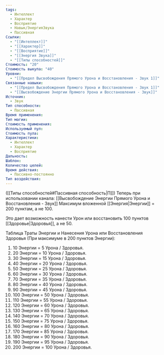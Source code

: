 ```yaml
---
tags:
  - Интеллект
  - Характер
  - Восприятие
  - Навык/ЭнергияЗвука
  - Пассивная
Ссылки:
  - "[[Интеллект]]"
  - "[[Характер]]"
  - "[[Восприятие]]"
  - "[[Энергия Звука]]"
  - "[[Типы способностей]]"
Стоимость: "20"
Стоимость выкупа: "40"
Уровни:
  - "[[Предел Высвобождения Прямого Урона и Восстановления - Звук 1]]"
Связанные навыки:
  - "[[Предел Высвобождения Прямого Урона и Восстановления - Звук 1]]"
  - "[[Высвобождение Энергии Прямого Урона и Восстановления - Звук]]"
Источник:
  - Звук
Тип способности:
  - Пассивная
Время применения: 
Тип магии: 
Стоимость применения: 
Используемый пул: 
Стоимость пула: 
Характеристики:
  - Интеллект
  - Характер
  - Восприятие
Дальность: 
Шаблон: 
Количество целей: 
Время действия:
  - Пассивно-постоянно
Тип воздействия:
---
```

([[Типы способностей#Пассивная способность|П]]) Теперь при использовании канала: [[Высвобождение Энергии Прямого Урона и Восстановления - Звук]] Максимум вложенной [[Энергия|Энергии]] = 200 пунктам, а не 100.

Это дает возможность нанести Урон или восстановить 100 пунктов [[Здоровье|Здоровья]], а не 50.

Таблица Траты Энергии и Нанесения Урона или Восстановления Здоровья
(При максимуме в 200 пунктов Энергии):

1. 10 Энергии = 5 Урона / Здоровья.
2. 20 Энергии = 10 Урона / Здоровья.
3. 30 Энергии = 15 Урона / Здоровья. 
4. 40 Энергии = 20 Урона / Здоровья.
5. 50 Энергии = 25 Урона / Здоровья.
6. 60 Энергии = 30 Урона / Здоровья.
7. 70 Энергии = 35 Урона / Здоровья.
8. 80 Энергии = 40 Урона / Здоровья.
9. 90 Энергии = 45 Урона / Здоровья.
10. 100 Энергии = 50 Урона / Здоровья.
11. 110 Энергии = 55 Урона / Здоровья.
12. 120 Энергии = 60 Урона / Здоровья.
13. 130 Энергии = 65 Урона / Здоровья.
14. 140 Энергии = 70 Урона / Здоровья.
15. 150 Энергии = 75 Урона / Здоровья.
16. 160 Энергии = 80 Урона / Здоровья.
17. 170 Энергии = 85 Урона / Здоровья.
18. 180 Энергии = 90 Урона / Здоровья.
19. 190 Энергии = 95 Урона / Здоровья.
20. 200 Энергии = 100 Урона / Здоровья.